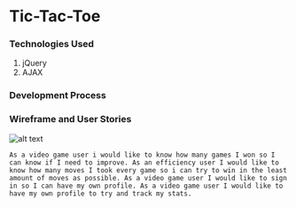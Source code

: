 # Tic-Tac-Toe

### Technologies Used
1. jQuery
2. AJAX

### Development Process

### Wireframe and User Stories
![alt text](https://i.imgur.com/dhqsEat.png "Wireframe for Tic-Tac-Toe Project")

`As a video game user i would like to know how many games I won so I can know if I need to improve.
As an efficiency user I would like to know how many moves I took every game so i can try to win in the least amount of moves as possible.
As a video game user I would like to sign in so I can have my own profile.
As a video game user I would like to have my own profile to try and track my stats.`

